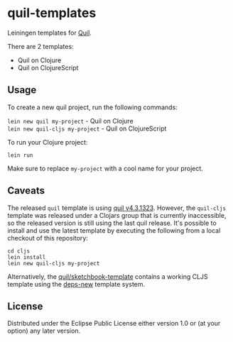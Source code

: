 # quil-templates

Leiningen templates for [Quil](https://github.com/quil/quil).

There are 2 templates:

* Quil on Clojure
* Quil on ClojureScript

## Usage

To create a new quil project, run the following commands:

`lein new quil my-project` - Quil on Clojure  
`lein new quil-cljs my-project` - Quil on ClojureScript

To run your Clojure project:

`lein run`

Make sure to replace `my-project` with a cool name for your project.

## Caveats

The released `quil` template is using [quil v4.3.1323](https://github.com/quil/quil/releases/tag/v4.3.1323). However, the `quil-cljs` template was released under a Clojars group that is currently inaccessible, so the released version is still using the last quil release. It's possible to install and use the latest template by executing the following from a local checkout of this repository:

```
cd cljs
lein install
lein new quil-cljs my-project
```

Alternatively, the [quil/sketchbook-template](https://github.com/quil/sketchbook-template) contains a working CLJS template using the [deps-new](https://github.com/seancorfield/deps-new) template system.

## License

Distributed under the Eclipse Public License either version 1.0 or (at
your option) any later version.

